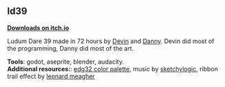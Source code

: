 ## ld39
**[Downloads on itch.io](https://xhg.itch.io/ld39)**


Ludum Dare 39 made in 72 hours by [Devin](https://github.com/DevinPentecost/) and [Danny](https://github.com/DevinPentecost/). Devin did most of the programming, Danny did most of the art.

**Tools**: godot, aseprite, blender, audacity.  
**Additional resources:**: [edg32 color palette](https://twitter.com/endesga/status/778350776443777024?lang=en), music by [sketchylogic](https://opengameart.org/users/sketchylogic), ribbon trail effect by [leonard meagher](https://leonardmeagher2.tumblr.com/post/121313366804/i-made-a-trail-renderer-in-godot-and-added)


